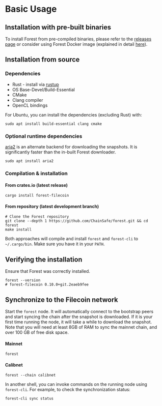 # Basic Usage

## Installation with pre-built binaries

To install Forest from pre-compiled binaries, please refer to the
[releases page](https://github.com/ChainSafe/forest/releases) or consider using
Forest Docker image (explained in detail [here](docker.md)).

## Installation from source

### Dependencies

- Rust - install via [rustup](https://rustup.rs/)
- OS Base-Devel/Build-Essential
- CMake
- Clang compiler
- OpenCL bindings

For Ubuntu, you can install the dependencies (excluding Rust) with:

```shell
sudo apt install build-essential clang cmake
```

### Optional runtime dependencies

[aria2](https://aria2.github.io/) is an alternate backend for downloading the
snapshots. It is significantly faster than the in-built Forest downloader.

```shell
sudo apt install aria2
```

### Compilation & installation

#### From crates.io (latest release)

```shell
cargo install forest-filecoin
```

#### From repository (latest development branch)

```shell
# Clone the Forest repository
git clone --depth 1 https://github.com/ChainSafe/forest.git && cd forest
make install
```

Both approaches will compile and install `forest` and `forest-cli` to
`~/.cargo/bin`. Make sure you have it in your `PATH`.

## Verifying the installation

Ensure that Forest was correctly installed.

```shell
forest --version
# forest-filecoin 0.10.0+git.2eaeb9fee
```

## Synchronize to the Filecoin network

Start the `forest` node. It will automatically connect to the bootstrap peers
and start syncing the chain after the snapshot is downloaded. If it is your
first time running the node, it will take a while to download the snapshot. Note
that you will need at least 8GB of RAM to sync the mainnet chain, and over 100
GB of free disk space.

#### Mainnet

```shell
forest
```

#### Calibnet

```shell
forest --chain calibnet
```

In another shell, you can invoke commands on the running node using
`forest-cli`. For example, to check the synchronization status:

```shell
forest-cli sync status
```
